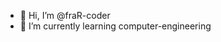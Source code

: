 - 👋 Hi, I’m @fraR-coder
- 🌱 I’m currently learning computer-engineering
<!---
fraR-coder/fraR-coder is a ✨ special ✨ repository because its `README.md` (this file) appears on your GitHub profile.
You can click the Preview link to take a look at your changes.
--->
